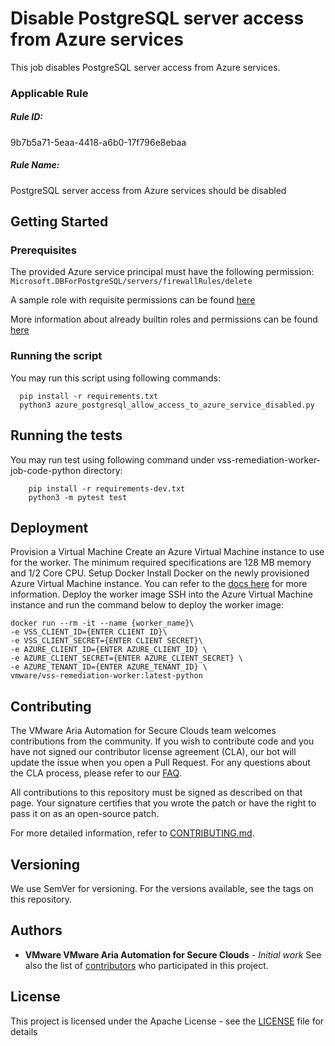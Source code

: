 # Disable PostgreSQL server access from Azure services

This job disables PostgreSQL server access from Azure services.

### Applicable Rule

##### Rule ID:
9b7b5a71-5eaa-4418-a6b0-17f796e8ebaa

##### Rule Name:
PostgreSQL server access from Azure services should be disabled

## Getting Started
### Prerequisites
The provided Azure service principal must have the following permission:
`Microsoft.DBForPostgreSQL/servers/firewallRules/delete`

A sample role with requisite permissions can be found [here](minimum_permissions.json)

More information about already builtin roles and permissions can be found [here](https://docs.microsoft.com/en-us/azure/role-based-access-control/built-in-roles)

### Running the script
You may run this script using following commands:

```shell script
  pip install -r requirements.txt
  python3 azure_postgresql_allow_access_to_azure_service_disabled.py
```
## Running the tests
You may run test using following command under vss-remediation-worker-job-code-python directory:

```shell script
    pip install -r requirements-dev.txt
    python3 -m pytest test
```
## Deployment
Provision a Virtual Machine Create an Azure Virtual Machine instance to use for the worker. The minimum required specifications are 128 MB memory and 1/2 Core CPU.
Setup Docker Install Docker on the newly provisioned Azure Virtual Machine instance. You can refer to the [docs here](https://docs.aws.amazon.com/AmazonECS/latest/developerguide/docker-basics.html) for more information.
Deploy the worker image SSH into the Azure Virtual Machine instance and run the command below to deploy the worker image:
  ```shell script
  docker run --rm -it --name {worker_name}\
  -e VSS_CLIENT_ID={ENTER CLIENT ID}\
  -e VSS_CLIENT_SECRET={ENTER CLIENT SECRET}\
  -e AZURE_CLIENT_ID={ENTER AZURE_CLIENT_ID} \
  -e AZURE_CLIENT_SECRET={ENTER AZURE_CLIENT_SECRET} \
  -e AZURE_TENANT_ID={ENTER AZURE_TENANT_ID} \
  vmware/vss-remediation-worker:latest-python
  ```
## Contributing
The VMware Aria Automation for Secure Clouds team welcomes contributions from the community. If you wish to contribute code and you have not signed our contributor license agreement (CLA), our bot will update the issue when you open a Pull Request. For any questions about the CLA process, please refer to our [FAQ](https://cla.vmware.com/faq).

All contributions to this repository must be signed as described on that page. Your signature certifies that you wrote the patch or have the right to pass it on as an open-source patch.

For more detailed information, refer to [CONTRIBUTING.md](../../../CONTRIBUTING.md).
## Versioning
We use SemVer for versioning. For the versions available, see the tags on this repository.

## Authors
* **VMware VMware Aria Automation for Secure Clouds** - *Initial work*
See also the list of [contributors](https://github.com/vmware-samples/secure-state-remediation-jobs/graphs/contributors) who participated in this project.

## License
This project is licensed under the Apache License - see the [LICENSE](https://github.com/vmware-samples/secure-state-remediation-jobs/blob/master/LICENSE.txt) file for details
